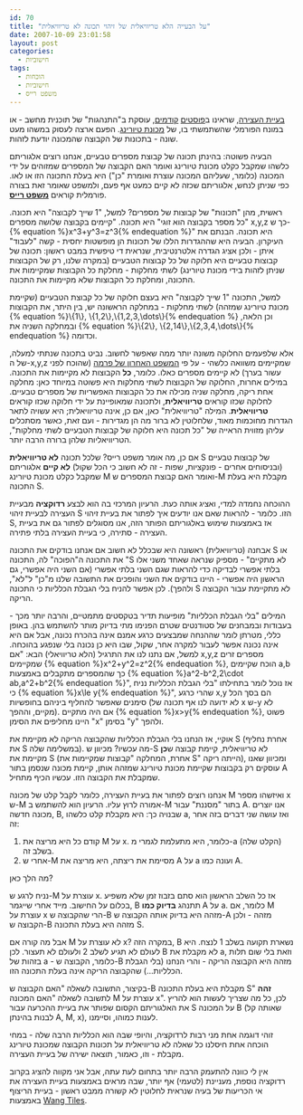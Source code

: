 ```yaml
---
id: 70
title: "על הבעייה הלא טריוויאלית של זיהוי תכונה לא טריוויאלית"
date: 2007-10-09 23:01:58
layout: post
categories: 
  - חישוביות
tags: 
  - הוכחות
  - חישוביות
  - משפט רייס
---
```

<a href="http://he.wikipedia.org/wiki/%D7%91%D7%A2%D7%99%D7%99%D7%AA_%D7%94%D7%A2%D7%A6%D7%99%D7%A8%D7%94">בעיית העצירה</a>, שראינו ב<a href="http://www.gadial.net/2007/09/26/halting_problem/">פוסטים</a> <a href="http://www.gadial.net/2007/09/27/halting_problem_proof/">קודמים</a>, עוסקת ב"התנהגות" של תוכנית מחשב - או במונח הפורמלי שהשתמשתי בו, של <a href="http://he.wikipedia.org/wiki/%D7%9E%D7%9B%D7%95%D7%A0%D7%AA_%D7%98%D7%99%D7%95%D7%A8%D7%99%D7%A0%D7%92">מכונת טיורינג</a>. הפעם ארצה לעסוק במשהו מעט שונה - בתכונות של הקבוצה שהמכונה יודעת לזהות.

הבעיה פשוטה: בהינתן תכונה של קבוצת מספרים טבעיים, אנחנו רוצים אלגוריתם כלשהו שמקבל כקלט מכונת טיורינג ואומר האם הקבוצה של המספרים שמזוהים על ידי המכונה (כלומר, שעליהם המכונה עוצרת ואומרת "כן") היא בעלת התכונה הזו או לאו. כפי שניתן לנחש, אלגוריתם שכזה לא קיים כמעט אף פעם, ולמשפט שאומר זאת בצורה פורמלית קוראים <a href="http://he.wikipedia.org/wiki/%D7%9E%D7%A9%D7%A4%D7%98_%D7%A8%D7%99%D7%99%D7%A1"><strong>משפט רייס</strong></a>.

ראשית, מהן "תכונות" של קבוצות של מספרים? למשל, "1 שייך לקבוצה" היא תכונה. "כל מספר בקבוצה הוא זוגי" היא תכונה. "קיימים בקבוצה שלושה מספרים x,y,z כך ש-{% equation %}x^3+y^3=z^3{% endequation %}" היא תכונה. הבנתם את העיקרון. הבעיה היא שההגדרות הללו של תכונות הן מופשטות יחסית - קשה "לעבוד" איתן - ולכן אציג הגדרה אלטרנטיבית, שנראית די טיפשית במבט ראשון: תכונה של קבוצות טבעיים היא חלוקה של כל קבוצות הטבעיים (במקרה שלנו, רק של הקבוצות שניתן לזהות בידי מכונת טיורינג) לשתי מחלקות - מחלקת כל הקבוצות שמקיימות את התכונה, ומחלקת כל הקבוצות שלא מקיימות את התכונה.
<p dir="ltr">למשל, התכונה "1 שייך לקבוצה" היא בעצם חלוקה של כל קבוצת הטבעיים (שקיימת מכונת טיורינג שמזהה) לשתי מחלקות - במחלקה הראשונה יש, בין היתר, את הקבוצות {% equation %}\{1\}, \{1,2\},\{1,2,3,\dots\}{% endequation %} וכן הלאה, ובמחלקה השניה את {% equation %}\{2\}, \{2,14\},\{2,3,4,\dots\}{% endequation %} וכדומה.</p>
אלא שלפעמים החלוקה משונה יותר ממה שאפשר לחשוב. נביט בתכונה שנתתי למעלה, של ה-x,y,z שמקיימים משוואה כלשהי - על פי <a href="http://he.wikipedia.org/wiki/%D7%94%D7%9E%D7%A9%D7%A4%D7%98_%D7%94%D7%90%D7%97%D7%A8%D7%95%D7%9F_%D7%A9%D7%9C_%D7%A4%D7%A8%D7%9E%D7%94">המשפט האחרון של פרמה</a> (שהוכח לפני עשור בערך) לא קיימים מספרים כאלו. כלומר, <strong>כל</strong> הקבוצות לא מקיימות את התכונה. במילים אחרות, החלוקה של הקבוצות לשתי מחלקות היא פשוטה במיוחד כאן: מחלקה אחת ריקה, מחלקה שניה מכילה את כל הקבוצות האפשריות של מספרים טבעיים. לחלוקה שכזו קוראים <strong>טריוויאלית</strong>, ולתכונה שמאופיינת על ידי חלוקה שכזו קוראים <strong>טריוויאלית</strong>. המילה "טריוויאלית" כאן, אם כן, אינה טריוויאלית; היא עשויה לתאר הגדרות מחוכמות מאוד, שלחלוטין לא ברור מה הן מגדירות - ועם זאת, כאשר מסתכלים עליהן מזווית הראייה של "כל תכונה היא חלוקה של קבוצות הטבעיים לשתי מחלקות", הטריוויאליות שלהן ברורה הרבה יותר.

אם כן, מה אומר משפט רייס? שלכל תכונה <strong>לא טריוויאלית</strong> S של קבוצות טבעיים (ובניסוחים אחרים - פונקציות, שפות - זה לא חשוב כי הכל שקול) <strong>לא קיים</strong> אלגוריתם שמקבל כקלט מכונת טיורינג M ואומר האם קבוצת המספרים ש-M מקבלת היא בעלת התכונה S.

ההוכחה נחמדה למדי, ואציג אותה כעת. הרעיון המרכזי בה הוא לבצע <strong>רדוקציה</strong> מבעיית העצירה לבעיית זיהוי S הזו. כלומר - להראות שאם אנו יודעים איך לפתור את בעיית זיהוי S, אז באמצעות שימוש באלגוריתם הפותר הזה, אנו מסוגלים לפתור גם את בעיית העצירה - סתירה, כי בעיית העצירה בלתי פתירה.

אבחנה (טריוויאלית) ראשונה היא שבכלל לא חשוב אם אנחנו בודקים את התכונה S או את התכונה ה"הפוכה" לה, התכונה "S לא מתקיים" - מספיק שנראה שאחד משני אלו בלתי אפשרי לבדיקה כדי להראות שגם השני בלתי אפשרי (אם השני היה אפשרי, גם הראשון היה אפשרי - היינו בודקים את השני והופכים את התשובה שלנו מ"כן" ל"לא", ולהפך). לכן אפשר להניח בלי הגבלת הכלליות כי התכונה S לא מתקיימת עבור הקבוצה הריקה.

המילים "בלי הגבלת הכלליות" מופיעות תדיר בטקסטים מתמטיים, והרבה יותר מכך - בעבודות ובמבחנים של סטודנטים שטרם הפנימו מתי בדיוק מותר להשתמש בהן. באופן כללי, מטרתן לומר שההנחה שמבצעים כרגע אמנם אינה בהכרח נכונה, אבל אם היא אינה נכונה אפשר לעבור למקרה אחר, שקול, שבו היא כן נכונה בלי שנפגע בהוכחה. למשל, אם נתנו לנו את התרגיל (הלא טריוויאלי) הבא: "אם x,y,z מספרים זרים שמקיימים {% equation %}x^2+y^2=z^2{% endequation %}, הוכח שקיימים a,b כך שהמספרים מתקבלים באמצעות {% equation %}a^2-b^2,2\cdot ab,a^2+b^2{% endequation %}", אז נוכל לומר בתחילתו "בלי הגבלת הכלליות נניח כי {% equation %}x\le y{% endequation %}", שהרי כרגע x,y הם בסך הכל סימנים שאפשר להחליף ביניהם בחופשיות (לא ידועה לנו אף תכונה של x ש-y לא מקיים, וההפך). אם היה מתקיים {% equation %}x&gt;y{% endequation %}, פשוט היינו מחליפים את הסימן "x" בסימן "y" ולהפך.

אוקיי, אז הנחנו בלי הגבלת הכלליות שהקבוצה הריקה לא מקיימת את S (אחרת נחליף את S במשלימה שלה). מה עכשיו? מכיוון ש-S לא טריוויאלית, קיימת קבוצה ש<strong>כן</strong> מקיימת את S (אחרת, המחלקה "קבוצות שמקיימות את S" הייתה ריקה), ומכיוון שאנו עוסקים רק בקבוצות שקיימת מכונת טיורינג שמזהה אותן, קיימת מכונה שנסמן בתור A שמקבלת את הקבוצה הזו. עכשיו הכיף מתחיל.

אנחנו רוצים לפתור את בעיית העצירה, כלומר לקבל קלט של מכונה M ואיזשהו מספר x ש-M אמורה לרוץ עליו. הרעיון הוא להשתמש ב-M בתור "מסננת" עבור A. אנו יוצרים מכונה חדשה, B, שבנויה כך: היא מקבלת קלט כלשהו a, ואז עושה שני דברים בזה אחר זה:
<ol>
	<li>קודם כל היא מריצה את M על x. כלומר, היא מתעלמת לגמרי מ-a (הקלט שלה) בשלב זה.</li>
	<li>אחרי ש-M מסיימת את ריצתה, היא מריצה את A על a ועונה כמו A.</li>
</ol>
מה הלך כאן?

נניח לרגע ש-M עוצרת על x. אז כל השלב הראשון הוא סתם בזבוז זמן שלא משפיע בכלום על החישוב. מייד אחרי שייגמר, B תתנהג <strong>בדיוק כמו </strong>A על a. כלומר, אם M עוצרת על x הרי שהקבוצה ש-B מזהה היא בדיוק אותה הקבוצה ש-A מזהה - ולכן הקבוצה ש-B מזהה היא בעלת התכונה S.

אבל מה קורה אם M לא עוצרת על x? במקרה הזה, B נשארת תקועה בשלב 1 לנצח. היא לעולם לא תגיע לשלב 2 ולעולם לא תעצור. לכן B לא מקבלת את a, וזאת בלי שום תלות בזהות של a - כלומר, הקבוצה ש-B מזהה היא הקבוצה הריקה - והרי הנחנו (בלי הגבלת הכלליות...) שהקבוצה הריקה אינה בעלת התכונה הזו.

בקיצור, התשובה לשאלה "האם הקבוצה ש-B מקבלת היא בעלת התכונה S" <strong>זהה</strong> לתשובה לשאלה "האם המכונה M עוצרת על x". לכן, כל מה שצריך לעשות הוא להריץ את האלגוריתם הקסום שפותר את בעיית ההכרעה עבור S על המכונה B (שאותה קל לבנות בהינתן A, M, x), לענות כמוהו, וסיימנו.

זוהי דוגמה אחת מני רבות לרדוקציה, והיופי שבה הוא הכלליות הרבה שלה - במחי הוכחה אחת חיסלנו כל שאלה לא טריוויאלית על תכונות הקבוצה שמכונת טיורינג מקבלת - וזו, כאמור, תוצאה ישירה של בעיית העצירה.

אין לי כוונה להתעמק הרבה יותר בתחום לעת עתה, אבל אני מקווה להציג בקרוב רדוקציה נוספת, מעניינת (לטעמי) אף יותר, שבה מראים באמצעות בעיית העצירה את אי הכריעות של בעיה שנראית לחלוטין לא קשורה ממבט ראשון - בעיית הריצוף באמצעות <a href="http://en.wikipedia.org/wiki/Wang_tile">Wang Tiles</a>.

